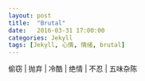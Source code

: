 ```yaml
---
layout: post
title:  "Brutal"
date:   2016-03-31 17:00:00
categories: Jekyll
tags: [Jekyll, 心情, 情绪, brutal]
---
```

<p>偷窃 | 抛弃 | 冷酷 | 绝情 | 不忍 | 五味杂陈</p>